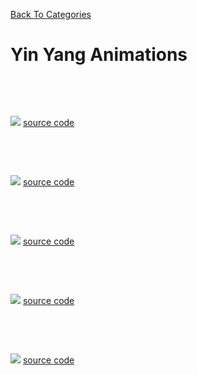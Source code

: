 [Back To Categories](https://github.com/GabrielQSherman/Animations/tree/master)

# Yin Yang Animations

<p>&nbsp<p><p>&nbsp<p>

![](tri-yinyang.gif)
[source code](https://github.com/GabrielQSherman/Animations/tree/master/Apr2020/yinyang/yinyangv3.js)

<p>&nbsp<p><p>&nbsp<p>

![](meta-yyv1.gif)
[source code](https://github.com/GabrielQSherman/Animations/tree/master/May2020/2D/meta-yinyang.js)

<p>&nbsp<p><p>&nbsp<p>

![](meta-yyv2.gif)
[source code](https://github.com/GabrielQSherman/Animations/tree/master/May2020/2D/meta-yinyang-v2.js)

<p>&nbsp<p><p>&nbsp<p>

![](yinyang.gif)
[source code](https://github.com/GabrielQSherman/Animations/tree/master/Mar2020/starsfeild/lightspeed13.js)

<p>&nbsp<p><p>&nbsp<p>

![](yinyang-grid.gif)
[source code](https://github.com/GabrielQSherman/Animations/tree/master/Apr2020/yinyang/YYgridv3.js)

<p>&nbsp<p><p>&nbsp<p>